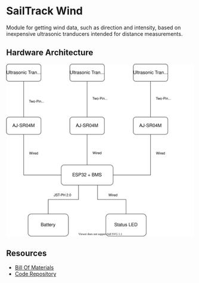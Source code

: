 # SailTrack Wind
Module for getting wind data, such as direction and intensity, based on inexpensive ultrasonic tranducers intended for distance measurements.

## Hardware Architecture
<p align="center">
  <a href="https://app.diagrams.net/?src=about#Hmetis-vela-unipd%2Fsailtrack-documentation%2Fmain%2FSailTrack%20Wind%2Fhardware-diagram.svg">
    <img src="hardware-diagram.svg"/>
  </a>
</p>

## Resources
* [Bill Of Materials](BOM.csv)
* [Code Repository](https://github.com/metis-vela-unipd/sailtrack-wind)
